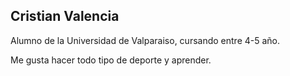 ## Cristian Valencia 

Alumno de la Universidad de Valparaiso, cursando entre 4-5 año.  

Me gusta hacer todo tipo de deporte y aprender.